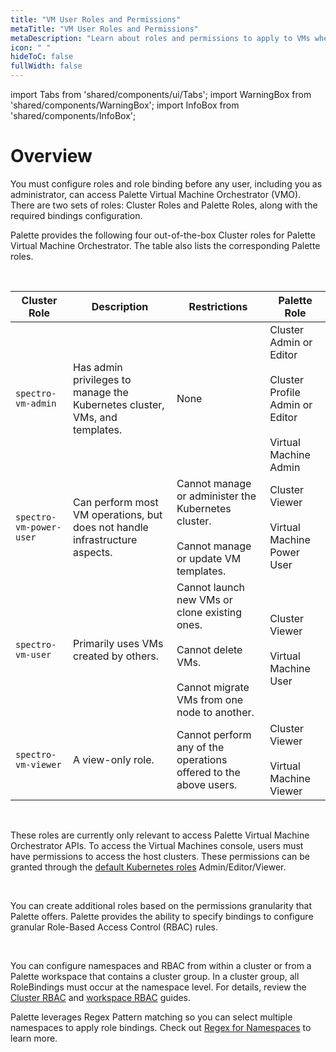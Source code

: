 ```yaml
---
title: "VM User Roles and Permissions"
metaTitle: "VM User Roles and Permissions"
metaDescription: "Learn about roles and permissions to apply to VMs when using Palette Virtual Machine Orchestrator."
icon: " "
hideToC: false
fullWidth: false
---
```


import Tabs from 'shared/components/ui/Tabs';
import WarningBox from 'shared/components/WarningBox';
import InfoBox from 'shared/components/InfoBox';


# Overview

You must configure roles and role binding before any user, including you as administrator, can access Palette Virtual Machine Orchestrator (VMO). There are two sets of roles: Cluster Roles and Palette Roles, along with the required bindings configuration.

Palette provides the following four out-of-the-box Cluster roles for Palette Virtual Machine Orchestrator. The table also lists the corresponding Palette roles. 

<br />

| Cluster Role  | Description | Restrictions | Palette Role |
|-----------|-------------|-----------|-----------|
| ``spectro-vm-admin`` | Has admin privileges to manage the Kubernetes cluster, VMs, and templates.| None | Cluster Admin or<br />Editor<br /><br />Cluster Profile Admin or Editor<br /><br />Virtual Machine Admin
| ``spectro-vm-power-user`` | Can perform most VM operations, but does not handle infrastructure aspects. | Cannot manage or administer the<br />Kubernetes cluster.<br /><br />Cannot manage or update VM templates. | Cluster Viewer<br /><br />Virtual Machine Power User |
| ``spectro-vm-user`` | Primarily uses VMs created by others. | Cannot launch new VMs or clone existing ones.<br /><br />Cannot delete VMs.<br /><br />Cannot migrate VMs from one node to another. | Cluster Viewer<br /><br />Virtual Machine User 
| ``spectro-vm-viewer`` | A view-only role. | Cannot perform any of the operations offered to the above users.| Cluster Viewer<br /><br />Virtual Machine Viewer


<br />

<WarningBox>

These roles are currently only relevant to access Palette Virtual Machine Orchestrator APIs. To access the Virtual Machines console, users must have permissions to access the host clusters. These permissions can be granted through the [default Kubernetes roles](https://kubernetes.io/docs/reference/access-authn-authz/rbac/#default-roles-and-role-bindings) Admin/Editor/Viewer.

</WarningBox>

<br />

You can create additional roles based on the permissions granularity that Palette offers. Palette provides the ability to specify bindings to configure granular Role-Based Access Control (RBAC) rules.

<br />


You can configure namespaces and RBAC from within a cluster or from a Palette workspace that contains a cluster group. In a cluster group, all RoleBindings must occur at the namespace level. For details, review the [Cluster RBAC](/clusters/cluster-management/cluster-rbac/) and [workspace RBAC](/workspace/#rolebasedaccesscontrol(rbac)) guides.  

Palette leverages Regex Pattern matching so you can select multiple namespaces to apply role bindings. Check out [Regex for Namespaces](/workspace/workload-features) to learn more.

<br />

<br />




